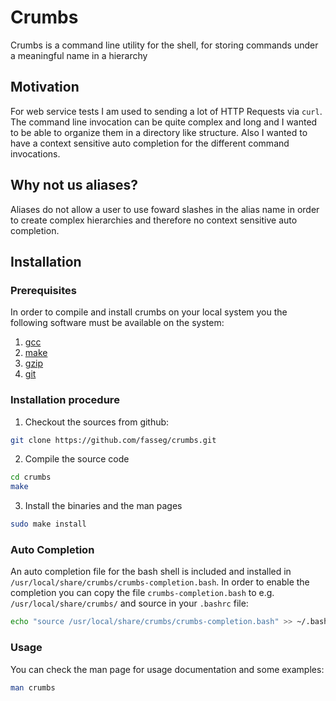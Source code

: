 # Crumbs

Crumbs is a command line utility for the shell, for storing commands under a meaningful name in a hierarchy

## Motivation

For web service tests I am used to sending a lot of HTTP Requests via `curl`. The command line invocation can be quite complex and long and I wanted to be able to organize them in a directory like structure. Also I wanted to have a context sensitive auto completion for the different command invocations.

## Why not us aliases?

Aliases do not allow a user to use foward slashes in the alias name in order to create complex hierarchies and therefore no context sensitive auto completion.

## Installation

### Prerequisites

In order to compile and install crumbs on your local system you the following software must be available on the system:
1. [gcc](https://gcc.gnu.org/)
2. [make](https://www.gnu.org/software/make/)
3. [gzip](https://www.gnu.org/software/gzip/)
4. [git](https://git-scm.com/)

### Installation procedure

1. Checkout the sources from github:
```bash
git clone https://github.com/fasseg/crumbs.git
```
2. Compile the source code
```bash
cd crumbs
make
```
3. Install the binaries and the man pages
```bash
sudo make install
```

### Auto Completion

An auto completion file for the bash shell is included and installed in `/usr/local/share/crumbs/crumbs-completion.bash`. In order to enable the completion you can copy the file `crumbs-completion.bash` to e.g. `/usr/local/share/crumbs/` and source in your `.bashrc` file:
```bash
echo "source /usr/local/share/crumbs/crumbs-completion.bash" >> ~/.bashrc

```


### Usage

You can check the man page for usage documentation and some examples:
```bash
man crumbs
```


 


